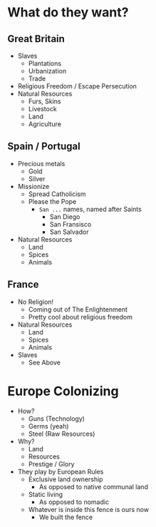 
# What do they want?
## Great Britain 
- Slaves
	- Plantations
	- Urbanization
	- Trade
- Religious Freedom / Escape Persecution
- Natural Resources
	- Furs, Skins
	- Livestock
	- Land
	- Agriculture

## Spain / Portugal
- Precious metals
	- Gold
	- Silver
- Missionize
	- Spread Catholicism
	- Please the Pope
		- `San ...` names, named after Saints
			- San Diego
			- San Fransisco
			- San Salvador
- Natural Resources
	- Land
	- Spices
	- Animals

## France
- No Religion!
	- Coming out of The Enlightenment
	- Pretty cool about religious freedom
- Natural Resources
	- Land
	- Spices
	- Animals
- Slaves
	- See Above

# Europe Colonizing
- How?
	- Guns (Technology)
	- Germs (yeah)
	- Steel (Raw Resources)
 - Why?
	- Land
	- Resources
	- Prestige / Glory
 - They play by European Rules
	- Exclusive land ownership
		- As opposed to native communal land
	- Static living
		- As opposed to nomadic
	- Whatever is inside this fence is ours now
		- We built the fence
